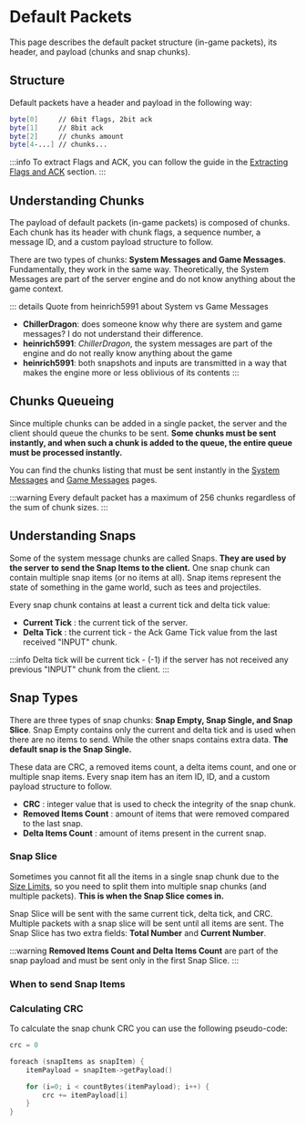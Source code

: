 # Default Packets

This page describes the default packet structure (in-game packets), its header, and payload (chunks and snap chunks).

## Structure

Default packets have a header and payload in the following way:

```sh
byte[0]     // 6bit flags, 2bit ack
byte[1]     // 8bit ack
byte[2]     // chunks amount
byte[4-...] // chunks...
```

:::info
To extract Flags and ACK, you can follow the guide in the [Extracting Flags and ACK](../fundamentals.md#extracting-flags-and-ack) section.
:::

## Understanding Chunks

The payload of default packets (in-game packets) is composed of chunks. Each chunk has its header with chunk flags, a sequence number, a message ID, and a custom payload structure to follow.

There are two types of chunks: **System Messages and Game Messages**. Fundamentally, they work in the same way. Theoretically, the System Messages are part of the server engine and do not know anything about the game context.

::: details Quote from heinrich5991 about System vs Game Messages
- **ChillerDragon**: does someone know why there are system and game messages? I do not understand their difference.
- **heinrich5991**: *ChillerDragon*, the system messages are part of the engine and do not really know anything about the game
- **heinrich5991**: both snapshots and inputs are transmitted in a way that makes the engine more or less oblivious of its contents
:::

## Chunks Queueing

Since multiple chunks can be added in a single packet, the server and the client should queue the chunks to be sent. **Some chunks must be sent instantly, and when such a chunk is added to the queue, the entire queue must be processed instantly.**

You can find the chunks listing that must be sent instantly in the [System Messages](./../chunks/system-messages.md) and [Game Messages](./../chunks/game-messages.md) pages.

:::warning
Every default packet has a maximum of 256 chunks regardless of the sum of chunk sizes.
:::

## Understanding Snaps

Some of the system message chunks are called Snaps. **They are used by the server to send the Snap Items to the client.** One snap chunk can contain multiple snap items (or no items at all). Snap items represent the state of something in the game world, such as tees and projectiles.

Every snap chunk contains at least a current tick and delta tick value:

- **Current Tick** : the current tick of the server.
- **Delta Tick** : the current tick - the Ack Game Tick value from the last received "INPUT" chunk.

:::info
Delta tick will be current tick - (-1) if the server has not received any previous "INPUT" chunk from the client.
:::

## Snap Types

There are three types of snap chunks: **Snap Empty, Snap Single, and Snap Slice**. Snap Empty contains only the current and delta tick and is used when there are no items to send. While the other snaps contains extra data. **The default snap is the Snap Single.**

These data are CRC, a removed items count, a delta items count, and one or multiple snap items. Every snap item has an item ID, ID, and a custom payload structure to follow.

- **CRC** : integer value that is used to check the integrity of the snap chunk. 
- **Removed Items Count** : amount of items that were removed compared to the last snap. 
- **Delta Items Count** : amount of items present in the current snap. 

### Snap Slice

Sometimes you cannot fit all the items in a single snap chunk due to the [Size Limits](./../fundamentals.md#size-limits), so you need to split them into multiple snap chunks (and multiple packets). **This is when the Snap Slice comes in.**

Snap Slice will be sent with the same current tick, delta tick, and CRC. Multiple packets with a snap slice will be sent until all items are sent. The Snap Slice has two extra fields: **Total Number** and **Current Number**.

:::warning
**Removed Items Count and Delta Items Count** are part of the snap payload and must be sent only in the first Snap Slice.
:::

### When to send Snap Items



### Calculating CRC

To calculate the snap chunk CRC you can use the following pseudo-code:

```c
crc = 0

foreach (snapItems as snapItem) {
    itemPayload = snapItem->getPayload()

    for (i=0; i < countBytes(itemPayload); i++) { 
        crc += itemPayload[i]
    }
}
```